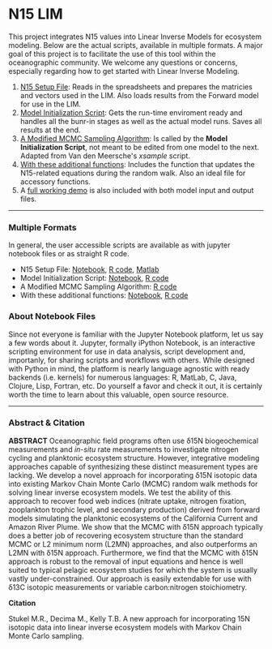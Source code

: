 # N15 LIM

This project integrates N15 values into Linear Inverse Models for ecosystem modeling. Below are the actual scripts, available in multiple formats. A major goal of this project is to facilitate the use of this tool within the oceanographic community. We welcome any questions or concerns, especially regarding how to get started with Linear Inverse Modeling.

1. [N15 Setup File](https://github.com/tbrycekelly/N15-LIM/blob/master/SetMatricesN15RW.ipynb): Reads in the spreadsheets and prepares the matricies and vectors used in the LIM. Also loads results from the Forward model for use in the LIM.
2. [Model Initialization Script](https://github.com/tbrycekelly/N15-LIM/blob/master/RunN15InverseRW.ipynb): Gets the run-time enviroment ready and handles all the bunr-in stages as well as the actual model runs. Saves all results at the end.
3. [A Modified MCMC Sampling Algorithm](https://github.com/tbrycekelly/N15-LIM/blob/master/xsampleN15.r): Is called by the __Model Initialization Script__, not meant to be edited from one model to the next. Adapted from Van den Meersche's _xsample_ script.
4. [With these additional functions](https://github.com/tbrycekelly/N15-LIM/blob/master/ExternalFunctions.ipynb): Includes the function that updates the N15-related equations during the random walk. Also an ideal file for accessory functions.
5. A [full working demo](https://github.com/tbrycekelly/N15-LIM/blob/master/Demo/demo.md) is also included with both model input and output files.

---
### Multiple Formats

In general, the user accessible scripts are available as with jupyter notebook files or as straight R code.

* N15 Setup File: [Notebook](https://github.com/tbrycekelly/N15-LIM/blob/master/SetMatricesN15RW.ipynb), [R code](https://github.com/tbrycekelly/N15-LIM/blob/master/SetMatricesN15RW.r), [Matlab](https://github.com/tbrycekelly/N15-LIM/blob/master/SetMatricesN15RW.m)
* Model Initialization Script: [Notebook](https://github.com/tbrycekelly/N15-LIM/blob/master/RunN15InverseRW.ipynb), [R code](https://github.com/tbrycekelly/N15-LIM/blob/master/RunN15InverseRW.R)
* A Modified MCMC Sampling Algorithm: [R code](https://github.com/tbrycekelly/N15-LIM/blob/master/xsampleN15.r)
* With these additional functions: [Notebook](https://github.com/tbrycekelly/N15-LIM/blob/master/ExternalFunctions.ipynb), [R code](https://github.com/tbrycekelly/N15-LIM/blob/master/ExternalFunctions.R)


### About Notebook Files

Since not everyone is familiar with the Jupyter Notebook platform, let us say a few words about it. Jupyter, formally iPython Notebook, is an interactive scripting environment for use in data analysis, script development and, importanly, for sharing scripts and workflows with others. While designed with Python in mind, the platform is nearly language agnostic with ready backends (i.e. kernels) for numerous languages: R, MatLab, C, Java, Clojure, Lisp, Fortran, etc. Do yourself a favor and check it out, it is certainly worth the time to learn about this valuable, open source resource.

---

### Abstract & Citation

__ABSTRACT__
Oceanographic field programs often use δ15N biogeochemical measurements and _in-situ_ rate measurements to investigate nitrogen cycling and planktonic ecosystem structure. However, integrative modeling approaches capable of synthesizing these distinct measurement types are lacking. We develop a novel approach for incorporating δ15N isotopic data into existing Markov Chain Monte Carlo (MCMC) random walk methods for solving linear inverse ecosystem models. We test the ability of this approach to recover food web indices (nitrate uptake, nitrogen fixation, zooplankton trophic level, and secondary production) derived from forward models simulating the planktonic ecosystems of the California Current and Amazon River Plume. We show that the MCMC with δ15N approach typically does a better job of recovering ecosystem structure than the standard MCMC or L2 minimum norm (L2MN) approaches, and also outperforms an L2MN with δ15N approach.  Furthermore, we find that the MCMC with δ15N approach is robust to the removal of input equations and hence is well suited to typical pelagic ecosystem studies for which the system is usually vastly under-constrained. Our approach is easily extendable for use with δ13C isotopic measurements or variable carbon:nitrogen stoichiometry.

__Citation__

Stukel M.R., Decima M., Kelly T.B. A new approach for incorporating 15N isotopic data into linear inverse ecosystem models with Markov Chain Monte Carlo sampling. 